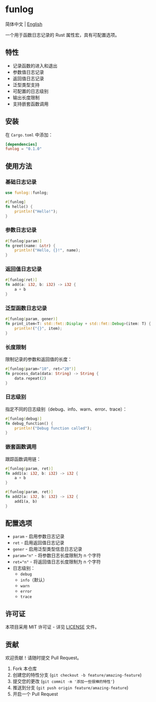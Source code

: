 # funlog

简体中文 | [English](README.md)

一个用于函数日志记录的 Rust 属性宏，具有可配置选项。

## 特性

- 记录函数的进入和退出
- 参数值日志记录
- 返回值日志记录
- 泛型类型支持
- 可配置的日志级别
- 输出长度限制
- 支持嵌套函数调用

## 安装

在 `Cargo.toml` 中添加：

```toml
[dependencies]
funlog = "0.1.0"
```

## 使用方法

### 基础日志记录

```rust
use funlog::funlog;

#[funlog]
fn hello() {
    println!("Hello!");
}
```

### 参数日志记录

```rust
#[funlog(param)]
fn greet(name: &str) {
    println!("Hello, {}!", name);
}
```

### 返回值日志记录

```rust
#[funlog(ret)]
fn add(a: i32, b: i32) -> i32 {
    a + b
}
```

### 泛型函数日志记录

```rust
#[funlog(param, gener)]
fn print_item<T: std::fmt::Display + std::fmt::Debug>(item: T) {
    println!("{}", item);
}
```

### 长度限制

限制记录的参数和返回值的长度：

```rust
#[funlog(param="10", ret="20")]
fn process_data(data: String) -> String {
    data.repeat(2)
}
```

### 日志级别

指定不同的日志级别（debug、info、warn、error、trace）：

```rust
#[funlog(debug)]
fn debug_function() {
    println!("Debug function called");
}
```

### 嵌套函数调用

跟踪函数调用链：

```rust
#[funlog(param, ret)]
fn add1(a: i32, b: i32) -> i32 {
    a + b
}

#[funlog(param, ret)]
fn add2(a: i32, b: i32) -> i32 {
    add1(a, b)
}
```

## 配置选项

- `param` - 启用参数日志记录
- `ret` - 启用返回值日志记录
- `gener` - 启用泛型类型信息日志记录
- `param="n"` - 将参数日志长度限制为 n 个字符
- `ret="n"` - 将返回值日志长度限制为 n 个字符
- 日志级别：
  - `debug`
  - `info`（默认）
  - `warn`
  - `error`
  - `trace`

## 许可证

本项目采用 MIT 许可证 - 详见 [LICENSE](LICENSE) 文件。

## 贡献

欢迎贡献！请随时提交 Pull Request。

1. Fork 本仓库
2. 创建您的特性分支 (`git checkout -b feature/amazing-feature`)
3. 提交您的更改 (`git commit -m '添加一些很棒的特性'`)
4. 推送到分支 (`git push origin feature/amazing-feature`)
5. 开启一个 Pull Request
